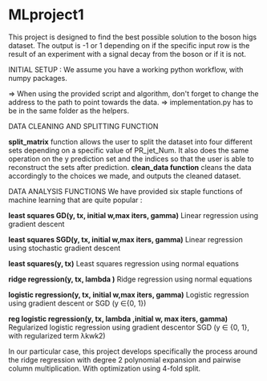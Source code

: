 # MLproject1
This project is designed to find the best possible solution to the boson higs dataset. The output is -1 or 1 depending on if the specific input row
is the result of an experiment with a signal decay from the boson or if it is not.


INITIAL SETUP : 
We assume you have a working python workflow, with numpy packages.

=> When using the provided script and algorithm, don't forget to change the address to the path to point towards the data.
=> implementation.py has to be in the same folder as the helpers.


DATA CLEANING AND SPLITTING FUNCTION

**split_matrix** function allows the user to split the dataset into four different sets depending on a specific value of PR_jet_Num. It also does the same operation on the y prediction
set and the indices so that the user is able to reconstruct the sets after prediction.
**clean_data function** cleans the data accordingly to the choices we made, and outputs the cleaned dataset.


DATA ANALYSIS FUNCTIONS
We have provided six staple functions of machine learning that are quite popular : 

**least squares GD(y, tx, initial w,max iters, gamma)**  Linear regression using gradient descent

**least squares SGD(y, tx, initial w,max iters, gamma)**  Linear regression using stochastic gradient descent

**least squares(y, tx)**  Least squares regression using normal equations

**ridge regression(y, tx, lambda )**  Ridge regression using normal equations

**logistic regression(y, tx, initial w,max iters, gamma)**  Logistic regression using gradient descent or SGD (y ∈{0, 1})

**reg logistic regression(y, tx, lambda ,initial w, max iters, gamma)**  Regularized logistic regression using gradient descentor SGD (y ∈ {0, 1}, with regularized term λkwk2)


In our particular case, this project develops specifically the process around the ridge regression with degree 2 polynomial expansion and pairwise column multiplication. With optimization using 4-fold split.








